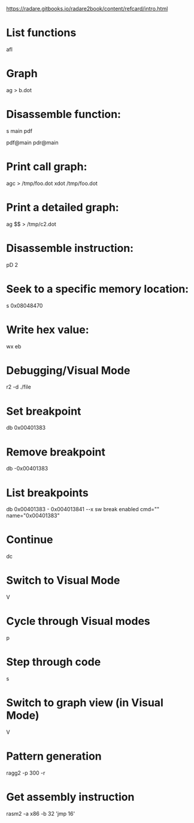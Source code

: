 https://radare.gitbooks.io/radare2book/content/refcard/intro.html

# List functions
afl

# Graph
ag > b.dot

# Disassemble function:
s main
pdf

pdf@main
pdr@main

# Print call graph:
agc > /tmp/foo.dot xdot /tmp/foo.dot

# Print a detailed graph:
ag $$ > /tmp/c2.dot

# Disassemble instruction:
pD 2

# Seek to a specific memory location:
s 0x08048470

# Write hex value:
wx eb

# Debugging/Visual Mode
r2 -d ./file

# Set breakpoint
db 0x00401383

# Remove breakpoint
db -0x00401383

# List breakpoints
db 0x00401383 - 0x004013841 --x sw break enabled cmd="" name="0x00401383"

# Continue
dc

# Switch to Visual Mode
V

# Cycle through Visual modes
p

# Step through code
s

# Switch to graph view (in Visual Mode)
V

# Pattern generation
ragg2 -p 300 -r

# Get assembly instruction
rasm2 -a x86 -b 32 'jmp 16'
